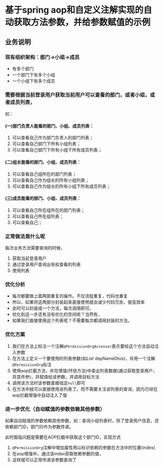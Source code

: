 # 基于spring aop和自定义注解实现的自动获取方法参数，并给参数赋值的示例

## 业务说明
### 现有组织架构：部门->小组->成员
- 有多个部门
- 一个部门下有多个小组
- 一个小组下有多个成员
### 需要根据当前登录用户获取当前用户可以查看的部门，或者小组，或者成员列表，
如：
#### (一)部门负责人能看的部门、小组、成员列表：
1. 可以查看自己作为部门负责人的部门列表；
2. 可以查看自己部门下所有小组列表；
3. 可以查看自己部门下所有小组下所有成员列表；
#### (二)组长能看的部门、小组、成员列表：
1. 可以查看自己组所在的部门列表；
2. 可以查看自己作为组长的所有小组列表；
3. 可以查看自己作为组长的所有小组下所有成员列表；
#### (三)成员能看的部门、小组、成员列表：
1. 可以查看自己所在组所在的部门列表；
2. 可以查看自己所在组列表；
3. 可以查看自己；

### 正常做法是什么呢
每次业务方法需要查询的时候，
1. 获取当前登录用户
2. 通过登录用户查询出有权查看的列表
3. 使用列表

### 优化分析
- 每次都要做上面两部重复的操作。不仅流程重复，代码也重复
- 所以，如果将这两部分封装起来直接使用就会减少代码冗余，提高效率
- 此时可以封装成一个方法，每次调用即可。
- 优化到这一步还有没有优化的空间呢？当然有，
- 如果我们直接使用这个列表呢？不需要每次都调用封装的方法。

### 优化方案
1. 我们在方法上标注一个注解`@PermissionOrgAccessor`表示要给这个方法自动注入参数
2. 在方法上定义一个要使用的列表参数(如List<DepNameDto> depNameDtos)，并用一个注解`@PermissionOrg`标注
3. 使用aop拦截方法，并在增强(环绕方法)中查出列表数据(通过获取登录用户，将其传参)，并赋值给该参数，并调用目标方法
4. 调用该方法时该参数直接指定`null`即可
5. 在方法中就可以直接使用该列表了。而不需要关注该列表的查询，因为已经在aop拦截增强中自动注入了值

### 进一步优化（自动赋值的参数依赖其他参数）
如果自动赋值的参数依赖其他参数，如：查询小组列表时，除了登录用户信息，还依赖部门ID，部门ID作为参数传递。

此时面临问题是需要在AOP拦截中获取这个部门ID，实现方式
1. `@PermissionOrg`注解中增加属性用以标识依赖的参数在方法中的位置(index)
2. 在aop增强中，通过该index获取依赖参数的值，
3. 这样就可以正常传递该参数查询了


